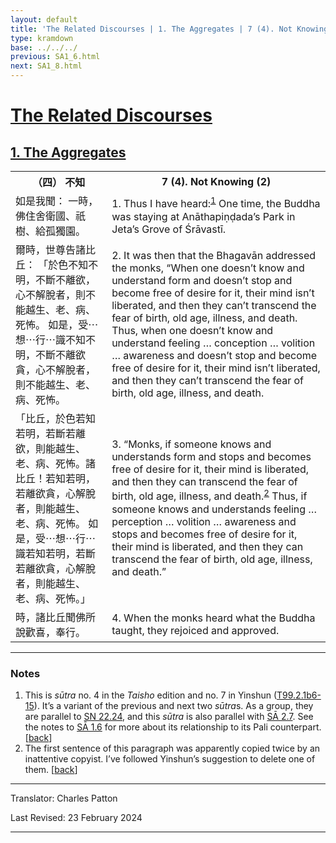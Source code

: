 ```yaml
---
layout: default
title: 'The Related Discourses | 1. The Aggregates | 7 (4). Not Knowing (2)'
type: kramdown
base: ../../../
previous: SA1_6.html
next: SA1_8.html
---
```


<h1><a href='../index.html'>The Related Discourses</a></h1>
<h2><a href='index.html'>1. The Aggregates</a></h2>

<table class="trans">
  <th class='ch'>（四） 不知</th>
  <th class='en'>7 (4). Not Knowing (2)</th>
  <tr>
    <td class="ch" title='t99.2.1b6'>如是我聞： 一時，佛住舍衛國、祇樹、給孤獨園。</td>
    <td id='p1'>1. Thus I have heard:<sup id="ref1"><a href="#n1">1</a></sup> One time, the Buddha was staying at Anāthapiṇḍada’s Park in Jeta’s Grove of Śrāvastī.</td>
  </tr>
  <tr>
    <td class="ch" title='t99.2.1b6'>爾時，世尊告諸比丘： 「於色不知不明，不斷不離欲，心不解脫者，則不能越生、老、病、死怖。 如是，受⋯想⋯行⋯識不知不明，不斷不離欲貪，心不解脫者，則不能越生、老、病、死怖。</td>
    <td id='p2'>2. It was then that the Bhagavān addressed the monks, “When one doesn’t know and understand form and doesn’t stop and become free of desire for it, their mind isn’t liberated, and then they can’t transcend the fear of birth, old age, illness, and death. Thus, when one doesn’t know and understand feeling … conception … volition … awareness and doesn’t stop and become free of desire for it, their mind isn’t liberated, and then they can’t transcend the fear of birth, old age, illness, and death.</td>
  </tr>
  <tr>
    <td class="ch" title='t99.2.1b7'>「比丘，於色若知若明，若斷若離欲，則能越生、老、病、死怖。諸比丘！若知若明，若離欲貪，心解脫者，則能越生、老、病、死怖。 如是，受⋯想⋯行⋯識若知若明，若斷若離欲貪，心解脫者，則能越生、老、病、死怖。」</td>
    <td id='p3'>3. “Monks, if someone knows and understands form and stops and becomes free of desire for it, their mind is liberated, and then they can transcend the fear of birth, old age, illness, and death.<sup id="ref2"><a href="#n2">2</a></sup> Thus, if someone knows and understands feeling … perception … volition … awareness and stops and becomes free of desire for it, their mind is liberated, and then they can transcend the fear of birth, old age, illness, and death.”</td>
  </tr>
  <tr>
    <td class="ch" title='t99.2.1b10'>時，諸比丘聞佛所說歡喜，奉行。</td>
    <td id='p4'>4. When the monks heard what the Buddha taught, they rejoiced and approved.</td>
  </tr>
</table>

<hr/>

<h3 id="notes">Notes</h3>

<ol class="notes-list">
<li id="n1">This is <em>sūtra</em> no. 4 in the <cite>Taisho</cite> edition and no. 7 in Yinshun (<a href="https://cbetaonline.dila.edu.tw/zh/T02n0099_p0001b06" target="_blank">T99.2.1b6-15</a>). It’s a variant of the previous and next two <em>sūtra</em>s. As a group, they are parallel to <a href="https://suttacentral.net/sn22.24" target="_blank">SN 22.24</a>, and this <em>sūtra</em> is also parallel with <a href="../02/SA2_7.html" target="_blank">SĀ 2.7</a>. See the notes to <a href="SA1_6.html" target="_blank">SĀ 1.6</a> for more about its relationship to its Pali counterpart. [<a href="#ref1">back</a>]</li>
<li id="n2">The first sentence of this paragraph was apparently copied twice by an inattentive copyist. I’ve followed Yinshun’s suggestion to delete one of them. [<a href="#ref2">back</a>]</li>
</ol>
<hr/>

<p class="translator">Translator: Charles Patton</p>
<p class='revised'>Last Revised: 23 February 2024</p>

<hr/>